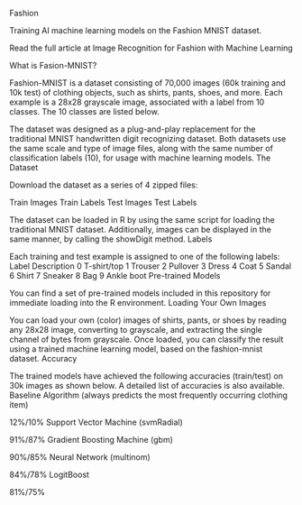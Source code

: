 Fashion

Training AI machine learning models on the Fashion MNIST dataset.

Read the full article at Image Recognition for Fashion with Machine Learning

What is Fasion-MNIST?

Fashion-MNIST is a dataset consisting of 70,000 images (60k training and 10k test) of clothing objects, such as shirts, pants, shoes, and more. Each example is a 28x28 grayscale image, associated with a label from 10 classes. The 10 classes are listed below.

The dataset was designed as a plug-and-play replacement for the traditional MNIST handwritten digit recognizing dataset. Both datasets use the same scale and type of image files, along with the same number of classification labels (10), for usage with machine learning models.
The Dataset

Download the dataset as a series of 4 zipped files:

Train Images Train Labels Test Images Test Labels

The dataset can be loaded in R by using the same script for loading the traditional MNIST dataset. Additionally, images can be displayed in the same manner, by calling the showDigit method.
Labels

Each training and test example is assigned to one of the following labels:
Label 	Description
0 	T-shirt/top
1 	Trouser
2 	Pullover
3 	Dress
4 	Coat
5 	Sandal
6 	Shirt
7 	Sneaker
8 	Bag
9 	Ankle boot
Pre-trained Models

You can find a set of pre-trained models included in this repository for immediate loading into the R environment.
Loading Your Own Images

You can load your own (color) images of shirts, pants, or shoes by reading any 28x28 image, converting to grayscale, and extracting the single channel of bytes from grayscale. Once loaded, you can classify the result using a trained machine learning model, based on the fashion-mnist dataset.
Accuracy

The trained models have achieved the following accuracies (train/test) on 30k images as shown below. A detailed list of accuracies is also available.
Baseline Algorithm (always predicts the most frequently occurring clothing item)

12%/10%
Support Vector Machine (svmRadial)

91%/87%
Gradient Boosting Machine (gbm)

90%/85%
Neural Network (multinom)

84%/78%
LogitBoost

81%/75%
